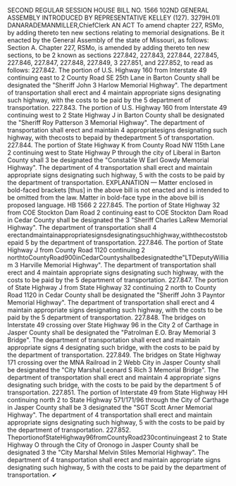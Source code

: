 SECOND REGULAR SESSION
HOUSE BILL NO. 1566
102ND GENERAL ASSEMBLY
INTRODUCED BY REPRESENTATIVE KELLEY (127).
3279H.01I DANARADEMANMILLER,ChiefClerk
AN ACT
To amend chapter 227, RSMo, by adding thereto ten new sections relating to memorial
designations.
Be it enacted by the General Assembly of the state of Missouri, as follows:
Section A. Chapter 227, RSMo, is amended by adding thereto ten new sections, to be
2 known as sections 227.842, 227.843, 227.844, 227.845, 227.846, 227.847, 227.848, 227.849,
3 227.851, and 227.852, to read as follows:
227.842. The portion of U.S. Highway 160 from Interstate 49 continuing east to
2 County Road SE 25th Lane in Barton County shall be designated the "Sheriff John
3 Harlow Memorial Highway". The department of transportation shall erect and
4 maintain appropriate signs designating such highway, with the costs to be paid by the
5 department of transportation.
227.843. The portion of U.S. Highway 160 from Interstate 49 continuing west to
2 State Highway J in Barton County shall be designated the "Sheriff Roy Patterson
3 Memorial Highway". The department of transportation shall erect and maintain
4 appropriatesigns designating such highway, with thecosts to bepaid by thedepartment
5 of transportation.
227.844. The portion of State Highway K from County Road NW 115th Lane
2 continuing west to State Highway P through the city of Liberal in Barton County shall
3 be designated the "Constable W Earl Gowdy Memorial Highway". The department of
4 transportation shall erect and maintain appropriate signs designating such highway,
5 with the costs to be paid by the department of transportation.
EXPLANATION — Matter enclosed in bold-faced brackets [thus] in the above bill is not enacted and is
intended to be omitted from the law. Matter in bold-face type in the above bill is proposed language.
HB 1566 2
227.845. The portion of State Highway 32 from COE Stockton Dam Road
2 continuing east to COE Stockton Dam Road in Cedar County shall be designated the
3 "Sheriff Charles LaRew Memorial Highway". The department of transportation shall
4 erectandmaintainappropriatesignsdesignatingsuchhighway,withthecoststobepaid
5 by the department of transportation.
227.846. The portion of State Highway J from County Road 1120 continuing
2 northtoCountyRoad900inCedarCountyshallbedesignatedthe"LTDeputyWilliam
3 Harville Memorial Highway". The department of transportation shall erect and
4 maintain appropriate signs designating such highway, with the costs to be paid by the
5 department of transportation.
227.847. The portion of State Highway J from State Highway 32 continuing
2 north to County Road 1120 in Cedar County shall be designated the "Sheriff John
3 Payntor Memorial Highway". The department of transportation shall erect and
4 maintain appropriate signs designating such highway, with the costs to be paid by the
5 department of transportation.
227.848. The bridges on Interstate 49 crossing over State Highway 96 in the City
2 of Carthage in Jasper County shall be designated the "Patrolman E.O. Bray Memorial
3 Bridge". The department of transportation shall erect and maintain appropriate signs
4 designating such bridge, with the costs to be paid by the department of transportation.
227.849. The bridges on State Highway 171 crossing over the MNA Railroad in
2 Webb City in Jasper County shall be designated the "City Marshal Leonard S Rich
3 Memorial Bridge". The department of transportation shall erect and maintain
4 appropriate signs designating such bridge, with the costs to be paid by the department
5 of transportation.
227.851. The portion of Interstate 49 from State Highway HH continuing north
2 to State Highway 571/171/96 through the City of Carthage in Jasper County shall be
3 designated the "SGT Scott Arner Memorial Highway". The department of
4 transportation shall erect and maintain appropriate signs designating such highway,
5 with the costs to be paid by the department of transportation.
227.852. TheportionofStateHighway96fromCountyRoad230continuingeast
2 to State Highway O through the City of Oronogo in Jasper County shall be designated
3 the "City Marshal Melvin Stiles Memorial Highway". The department of
4 transportation shall erect and maintain appropriate signs designating such highway,
5 with the costs to be paid by the department of transportation.
✔